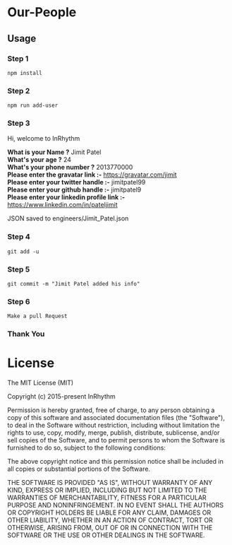 # Our-People
## Usage
### Step 1
```
npm install
```
### Step 2

```
npm run add-user
```
### Step 3

Hi, welcome to InRhythm <br />

**What is your Name ?** Jimit Patel <br />
**What's your age ?** 24<br />
**What's your phone number ?** 2013770000<br />
**Please enter the gravatar link :-** https://gravatar.com/jimit<br />
**Please enter your twitter handle :-** jimitpatel99<br />
**Please enter your github handle :-** jimitpatel9<br />
**Please enter your linkedin profile link :-** https://www.linkedin.com/in/pateljimit<br />

JSON saved to engineers/Jimit_Patel.json<br />

### Step 4
```
git add -u
```
### Step 5
```
git commit -m "Jimit Patel added his info"
```
### Step 6
```
Make a pull Request
```

### Thank You

# License
The MIT License (MIT)

Copyright (c) 2015-present InRhythm

Permission is hereby granted, free of charge, to any person obtaining a copy of this software and associated documentation files (the "Software"), to deal in the Software without restriction, including without limitation the rights to use, copy, modify, merge, publish, distribute, sublicense, and/or sell copies of the Software, and to permit persons to whom the Software is furnished to do so, subject to the following conditions:

The above copyright notice and this permission notice shall be included in all copies or substantial portions of the Software.

THE SOFTWARE IS PROVIDED "AS IS", WITHOUT WARRANTY OF ANY KIND, EXPRESS OR IMPLIED, INCLUDING BUT NOT LIMITED TO THE WARRANTIES OF MERCHANTABILITY, FITNESS FOR A PARTICULAR PURPOSE AND NONINFRINGEMENT. IN NO EVENT SHALL THE AUTHORS OR COPYRIGHT HOLDERS BE LIABLE FOR ANY CLAIM, DAMAGES OR OTHER LIABILITY, WHETHER IN AN ACTION OF CONTRACT, TORT OR OTHERWISE, ARISING FROM, OUT OF OR IN CONNECTION WITH THE SOFTWARE OR THE USE OR OTHER DEALINGS IN THE SOFTWARE.
